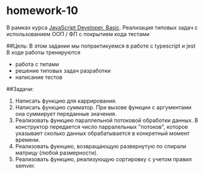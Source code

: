# homework-10
В рамках курса [JavaScript Developer. Basic](https://otus.ru/lessons/javascript-basic/).
Реализация типовых задач с использованием OOП / ФП с покрытием кода тестами

##Цель:
В этом задании мы попрактикуемся в работе с typescript и jest
В ходе работы тренируются
+ работа с типами
+ решение типовых задач разработки
+ написание тестов

##Задачи:
1. Написать функцию для каррирования.
2. Написать функцию сумматор. При вызове функции с аргументами она суммирует переданные значения.
3. Реализовать функцию параллельной потоковой обработки данных. В конструктор передается число парралельных "потоков", которое указывает сколько данных обрабатывается в конкретный момент времени.
4. Реализовать фукнцию, возвращающую развернутую по спирали матрицу (любой размерности).
5. Реализовать функцию, реализующую сортировку с учетом правил semver.

